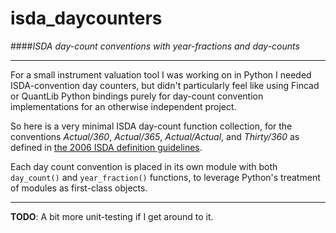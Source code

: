 # isda_daycounters
####_ISDA day-count conventions with year-fractions and day-counts_

---

For a small instrument valuation tool I was working on in Python I needed ISDA-convention day counters, but didn't particularly feel like using Fincad or QuantLib Python bindings purely for day-count convention implementations for an otherwise independent project. 

So here is a very minimal ISDA day-count function collection, for the conventions _Actual/360_, _Actual/365_, _Actual/Actual_, and _Thirty/360_ as defined in [the 2006 ISDA definition guidelines](http://www.hsbcnet.com/gbm/attachments/standalone/2006-isda-definitions.pdf). 

Each day count convention is placed in its own module with both `day_count()` and `year_fraction()` functions, to leverage Python's treatment of modules as first-class objects. 

---

__TODO__: A bit more unit-testing if I get around to it. 



